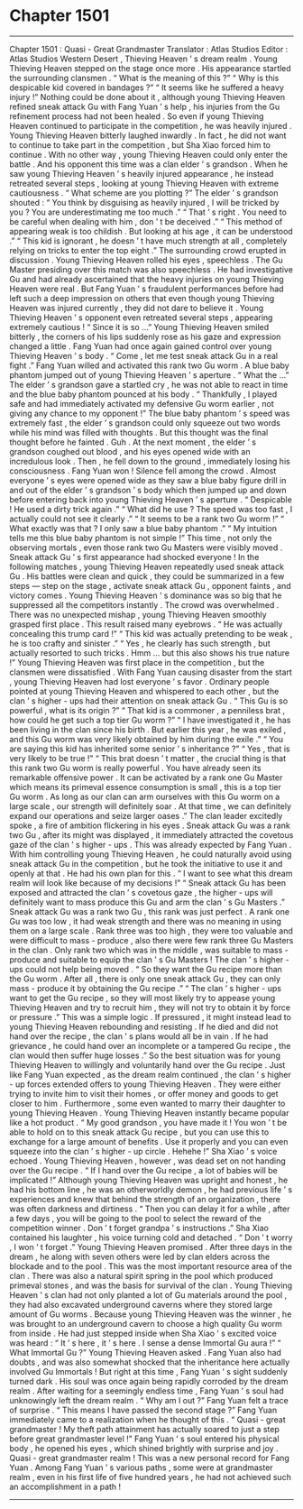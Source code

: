 
# Chapter 1501


---

Chapter 1501 : Quasi - Great Grandmaster
Translator :
Atlas Studios
Editor :
Atlas Studios
Western Desert , Thieving Heaven ’ s dream realm .
Young Thieving Heaven stepped on the stage once more .
His appearance startled the surrounding clansmen .
“ What is the meaning of this ?”
“ Why is this despicable kid covered in bandages ?”
“ It seems like he suffered a heavy injury !”
Nothing could be done about it , although young Thieving Heaven refined sneak attack Gu with Fang Yuan ’ s help , his injuries from the Gu refinement process had not been healed . So even if young Thieving Heaven continued to participate in the competition , he was heavily injured .
Young Thieving Heaven bitterly laughed inwardly .
In fact , he did not want to continue to take part in the competition , but Sha Xiao forced him to continue .
With no other way , young Thieving Heaven could only enter the battle .
And his opponent this time was a clan elder ’ s grandson . When he saw young Thieving Heaven ’ s heavily injured appearance , he instead retreated several steps , looking at young Thieving Heaven with extreme cautiousness .
“ What scheme are you plotting ?” The elder ’ s grandson shouted : “ You think by disguising as heavily injured , I will be tricked by you ? You are underestimating me too much .”
“ That ’ s right . You need to be careful when dealing with him , don ’ t be deceived .”
“ This method of appearing weak is too childish . But looking at his age , it can be understood .”
“ This kid is ignorant , he doesn ’ t have much strength at all , completely relying on tricks to enter the top eight .”
The surrounding crowd erupted in discussion .
Young Thieving Heaven rolled his eyes , speechless .
The Gu Master presiding over this match was also speechless . He had investigative Gu and had already ascertained that the heavy injuries on young Thieving Heaven were real .
But Fang Yuan ’ s fraudulent performances before had left such a deep impression on others that even though young Thieving Heaven was injured currently , they did not dare to believe it . Young Thieving Heaven ’ s opponent even retreated several steps , appearing extremely cautious !
“ Since it is so …” Young Thieving Heaven smiled bitterly , the corners of his lips suddenly rose as his gaze and expression changed a little .
Fang Yuan had once again gained control over young Thieving Heaven ’ s body .
“ Come , let me test sneak attack Gu in a real fight .” Fang Yuan willed and activated this rank two Gu worm .
A blue baby phantom jumped out of young Thieving Heaven ’ s aperture .
“ What the …” The elder ’ s grandson gave a startled cry , he was not able to react in time and the blue baby phantom pounced at his body .
“ Thankfully , I played safe and had immediately activated my defensive Gu worm earlier , not giving any chance to my opponent !” The blue baby phantom ’ s speed was extremely fast , the elder ’ s grandson could only squeeze out two words while his mind was filled with thoughts .
But this thought was the final thought before he fainted .
Guh .
At the next moment , the elder ’ s grandson coughed out blood , and his eyes opened wide with an incredulous look .
Then , he fell down to the ground , immediately losing his consciousness .
Fang Yuan won !
Silence fell among the crowd .
Almost everyone ’ s eyes were opened wide as they saw a blue baby figure drill in and out of the elder ’ s grandson ’ s body which then jumped up and down before entering back into young Thieving Heaven ’ s aperture .
“ Despicable ! He used a dirty trick again .”
“ What did he use ? The speed was too fast , I actually could not see it clearly .”
“ It seems to be a rank two Gu worm !”
“ What exactly was that ? I only saw a blue baby phantom .”
“ My intuition tells me this blue baby phantom is not simple !”
This time , not only the observing mortals , even those rank two Gu Masters were visibly moved .
Sneak attack Gu ’ s first appearance had shocked everyone !
In the following matches , young Thieving Heaven repeatedly used sneak attack Gu .
His battles were clean and quick , they could be summarized in a few steps — step on the stage , activate sneak attack Gu , opponent faints , and victory comes .
Young Thieving Heaven ’ s dominance was so big that he suppressed all the competitors instantly .
The crowd was overwhelmed .
There was no unexpected mishap , young Thieving Heaven smoothly grasped first place . This result raised many eyebrows .
“ He was actually concealing this trump card !”
“ This kid was actually pretending to be weak , he is too crafty and sinister .”
“ Yes , he clearly has such strength , but actually resorted to such tricks . Hmm … but this also shows his true nature !”
Young Thieving Heaven was first place in the competition , but the clansmen were dissatisfied .
With Fang Yuan causing disaster from the start , young Thieving Heaven had lost everyone ’ s favor .
Ordinary people pointed at young Thieving Heaven and whispered to each other , but the clan ’ s higher - ups had their attention on sneak attack Gu .
“ This Gu is so powerful , what is its origin ?”
“ That kid is a commoner , a penniless brat , how could he get such a top tier Gu worm ?”
“ I have investigated it , he has been living in the clan since his birth . But earlier this year , he was exiled , and this Gu worm was very likely obtained by him during the exile .”
“ You are saying this kid has inherited some senior ’ s inheritance ?”
“ Yes , that is very likely to be true !”
“ This brat doesn ’ t matter , the crucial thing is that this rank two Gu worm is really powerful . You have already seen its remarkable offensive power . It can be activated by a rank one Gu Master which means its primeval essence consumption is small , this is a top tier Gu worm . As long as our clan can arm ourselves with this Gu worm on a large scale , our strength will definitely soar . At that time , we can definitely expand our operations and seize larger oases .” The clan leader excitedly spoke , a fire of ambition flickering in his eyes .
Sneak attack Gu was a rank two Gu , after its might was displayed , it immediately attracted the covetous gaze of the clan ’ s higher - ups .
This was already expected by Fang Yuan .
With him controlling young Thieving Heaven , he could naturally avoid using sneak attack Gu in the competition , but he took the initiative to use it and openly at that . He had his own plan for this .
“ I want to see what this dream realm will look like because of my decisions !”
“ Sneak attack Gu has been exposed and attracted the clan ’ s covetous gaze , the higher - ups will definitely want to mass produce this Gu and arm the clan ’ s Gu Masters .”
Sneak attack Gu was a rank two Gu , this rank was just perfect .
A rank one Gu was too low , it had weak strength and there was no meaning in using them on a large scale .
Rank three was too high , they were too valuable and were difficult to mass - produce , also there were few rank three Gu Masters in the clan .
Only rank two which was in the middle , was suitable to mass - produce and suitable to equip the clan ’ s Gu Masters !
The clan ’ s higher - ups could not help being moved .
“ So they want the Gu recipe more than the Gu worm . After all , there is only one sneak attack Gu , they can only mass - produce it by obtaining the Gu recipe .”
“ The clan ’ s higher - ups want to get the Gu recipe , so they will most likely try to appease young Thieving Heaven and try to recruit him , they will not try to obtain it by force or pressure .”
This was a simple logic .
If pressured , it might instead lead to young Thieving Heaven rebounding and resisting .
If he died and did not hand over the recipe , the clan ’ s plans would all be in vain . If he had grievance , he could hand over an incomplete or a tampered Gu recipe , the clan would then suffer huge losses .”
So the best situation was for young Thieving Heaven to willingly and voluntarily hand over the Gu recipe .
Just like Fang Yuan expected , as the dream realm continued , the clan ’ s higher - up forces extended offers to young Thieving Heaven . They were either trying to invite him to visit their homes , or offer money and goods to get closer to him . Furthermore , some even wanted to marry their daughter to young Thieving Heaven .
Young Thieving Heaven instantly became popular like a hot product .
“ My good grandson , you have made it ! You won ’ t be able to hold on to this sneak attack Gu recipe , but you can use this to exchange for a large amount of benefits . Use it properly and you can even squeeze into the clan ’ s higher - up circle . Hehehe !” Sha Xiao ’ s voice echoed .
Young Thieving Heaven , however , was dead set on not handing over the Gu recipe .
“ If I hand over the Gu recipe , a lot of babies will be implicated !”
Although young Thieving Heaven was upright and honest , he had his bottom line , he was an otherworldly demon , he had previous life ’ s experiences and knew that behind the strength of an organization , there was often darkness and dirtiness .
“ Then you can delay it for a while , after a few days , you will be going to the pool to select the reward of the competition winner . Don ’ t forget grandpa ’ s instructions .” Sha Xiao contained his laughter , his voice turning cold and detached .
“ Don ’ t worry , I won ’ t forget .” Young Thieving Heaven promised .
After three days in the dream , he along with seven others were led by clan elders across the blockade and to the pool .
This was the most important resource area of the clan . There was also a natural spirit spring in the pool which produced primeval stones , and was the basis for survival of the clan .
Young Thieving Heaven ’ s clan had not only planted a lot of Gu materials around the pool , they had also excavated underground caverns where they stored large amount of Gu worms .
Because young Thieving Heaven was the winner , he was brought to an underground cavern to choose a high quality Gu worm from inside .
He had just stepped inside when Sha Xiao ’ s excited voice was heard : “ It ’ s here , it ’ s here . I sense a dense Immortal Gu aura !”
“ What Immortal Gu ?” Young Thieving Heaven asked .
Fang Yuan also had doubts , and was also somewhat shocked that the inheritance here actually involved Gu Immortals !
But right at this time , Fang Yuan ’ s sight suddenly turned dark .
His soul was once again being rapidly corroded by the dream realm .
After waiting for a seemingly endless time , Fang Yuan ’ s soul had unknowingly left the dream realm .
“ Why am I out ?” Fang Yuan felt a trace of surprise .
“ This means I have passed the second stage ?” Fang Yuan immediately came to a realization when he thought of this .
“ Quasi - great grandmaster ! My theft path attainment has actually soared to just a step before great grandmaster level !” Fang Yuan ’ s soul entered his physical body , he opened his eyes , which shined brightly with surprise and joy .
Quasi - great grandmaster realm !
This was a new personal record for Fang Yuan .
Among Fang Yuan ’ s various paths , some were at grandmaster realm , even in his first life of five hundred years , he had not achieved such an accomplishment in a path !

---

